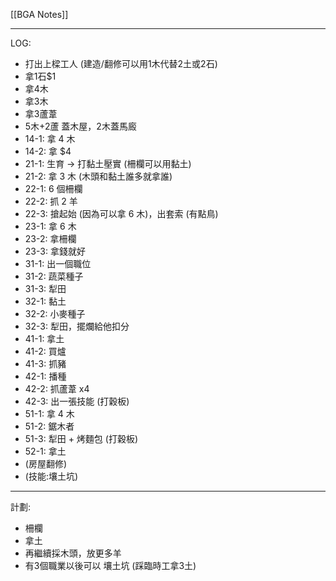 [[BGA Notes]]

---

LOG:
- 打出上樑工人 (建造/翻修可以用1木代替2土或2石)
- 拿1石$1
- 拿4木
- 拿3木
- 拿3蘆葦
- 5木+2蘆 蓋木屋，2木蓋馬廄
- 14-1: 拿 4 木
- 14-2: 拿 $4 
- 21-1: 生育 → 打黏土壓實 (柵欄可以用黏土)
- 21-2: 拿 3 木 (木頭和黏土誰多就拿誰)
- 22-1: 6 個柵欄
- 22-2: 抓 2 羊
- 22-3: 搶起始 (因為可以拿 6 木)，出套索 (有點鳥)
- 23-1: 拿 6 木
- 23-2: 拿柵欄
- 23-3: 拿錢就好
- 31-1: 出一個職位
- 31-2: 蔬菜種子
- 31-3: 犁田
- 32-1: 黏土
- 32-2: 小麥種子
- 32-3: 犁田，擺爛給他扣分
- 41-1: 拿土
- 41-2: 買爐
- 41-3: 抓豬
- 42-1: 播種
- 42-2: 抓蘆葦 x4
- 42-3: 出一張技能 (打穀板)
- 51-1: 拿 4 木
- 51-2: 鋸木者
- 51-3: 犁田 + 烤麵包 (打穀板)
- 52-1: 拿土
- (房屋翻修)
- (技能:壤土坑)

---

計劃: 
- 柵欄
- 拿土
- 再繼續採木頭，放更多羊
- 有3個職業以後可以 壤土坑 (踩臨時工拿3土)
